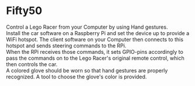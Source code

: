 # Fifty50
Control a Lego Racer from your Computer by using Hand gestures.</br>
Install the car software on a Raspberry Pi and set the device up to provide a WiFi hotspot. The client software on your Computer then connects to this hotspot and sends steering commands to the RPi.</br>
When the RPi receives those commands, it sets GPIO-pins accordingly to pass the commands on to the Lego Racer's original remote control, which then controls the car.</br>
A colored glove should be worn so that hand gestures are properly recognized. A tool to choose the glove's color is provided.
